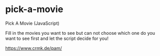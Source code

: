 # pick-a-movie
Pick A Movie (JavaScript)

Fill in the movies you want to see but can not choose which one do you want to see first and let the script decide for you!

https://www.crmk.de/pam/
